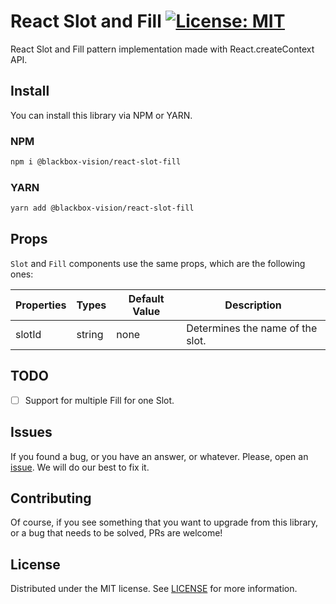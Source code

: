 # React Slot and Fill [![License: MIT](https://img.shields.io/badge/License-MIT-green.svg)](https://opensource.org/licenses/MIT)

React Slot and Fill pattern implementation made with React.createContext API.

## Install

You can install this library via NPM or YARN.

### NPM

```bash
npm i @blackbox-vision/react-slot-fill
```

### YARN

```bash
yarn add @blackbox-vision/react-slot-fill
```

## Props

`Slot` and `Fill` components use the same props, which are the following ones:

| Properties | Types  | Default Value | Description                      |
| ---------- | ------ | ------------- | -------------------------------- |
| slotId     | string | none          | Determines the name of the slot. |

## TODO

- [ ] Support for multiple Fill for one Slot.

## Issues

If you found a bug, or you have an answer, or whatever. Please, open an [issue](https://github.com/BlackBoxVision/react-slot-fill/issues/new). We will do our best to fix it.

## Contributing

Of course, if you see something that you want to upgrade from this library, or a bug that needs to be solved, PRs are welcome!

## License

Distributed under the MIT license. See [LICENSE](https://github.com/BlackBoxVision/react-slot-fill/blob/master/LICENSE) for more information.
